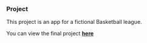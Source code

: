 ### Project

This project is an app for a fictional Basketball league.

You can view the final project **[here](https://basketball-league.netlify.app)**
